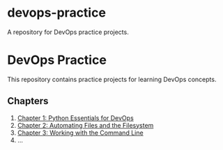 # devops-practice
A repository for DevOps practice projects.

# DevOps Practice

This repository contains practice projects for learning DevOps concepts.

## Chapters

1. [Chapter 1: Python Essentials for DevOps](chapter-1-python-essentials/README.md)
2. [Chapter 2: Automating Files and the Filesystem](chapter-2-automating-files/README.md)
3. [Chapter 3: Working with the Command Line](chapter-3-working-with-cli/README.md)
4. ...

